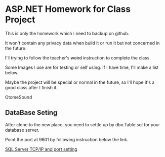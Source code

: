 ASP.NET Homework for Class Project
====

This is only the homework which I need to backup on github.

It won't contain any privacy data when build it or run it but not concerned in the future.

I'll trying to follow the teacher's ~~weird~~ instruction to complete the class.

Some Images I use are for testing or self using. If I have time, I'll make a list below.

Maybe the project will be special or normal in the future, so I'll hope it's a good class after I finish it.

OtomeSound

DataBase Seting
----

After clone to the new place, you need to settle up by dbo.Table.sql for your database server.

Point the port at 9601 by following instruction below the link.

[SQL Server TCP/IP and port setting](http://blog.miniasp.com/post/2007/12/28/How-to-enable-SQL-Express-TCP-IP-connection.aspx)
